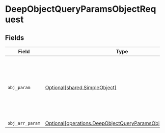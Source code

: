 # DeepObjectQueryParamsObjectRequest


## Fields

| Field                                                                                                                                | Type                                                                                                                                 | Required                                                                                                                             | Description                                                                                                                          |
| ------------------------------------------------------------------------------------------------------------------------------------ | ------------------------------------------------------------------------------------------------------------------------------------ | ------------------------------------------------------------------------------------------------------------------------------------ | ------------------------------------------------------------------------------------------------------------------------------------ |
| `obj_param`                                                                                                                          | [Optional[shared.SimpleObject]](undefined/models/shared/simpleobject.md)                                                             | :heavy_check_mark:                                                                                                                   | A simple object that uses all our supported primitive types and enums and has optional properties.                                   |
| `obj_arr_param`                                                                                                                      | [Optional[operations.DeepObjectQueryParamsObjectObjArrParam]](undefined/models/operations/deepobjectqueryparamsobjectobjarrparam.md) | :heavy_minus_sign:                                                                                                                   | N/A                                                                                                                                  |